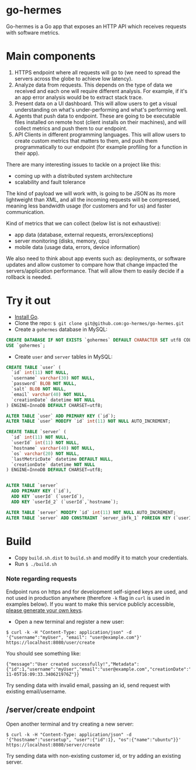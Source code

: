 # go-hermes
Go-hermes is a Go app that exposes an HTTP API which receives requests with software metrics.

# Main components
1. HTTPS endpoint where all requests will go to (we need to spread the servers across the globe to achieve low latency).
2. Analyze data from requests. This depends on the type of data we received and each one will require different analysis. For example, if it's an app error analysis would be to extract stack trace.
3. Present data on a UI dashboard. This will allow users to get a visual understanding on what's under-performing and what's performing well.
4. Agents that push data to endpoint. These are going to be executable files installed on remote host (client installs on their machines), and will collect metrics and push them to our endpoint.
5. API Clients in different programming languages. This will allow users to create custom metrics that matters to them, and push them programmatically to our endpoint (for example profiling for a function in their app).

There are many interesting issues to tackle on a project like this:
- coming up with a distributed system architecture
- scalability and fault tolerance

The kind of payload we will work with, is going to be JSON as its more lightweight than XML, and all the incoming requests will be compressed, meaning less bandwidth usage (for customers and for us) and faster communication.

Kind of metrics that we can collect (below list is not exhaustive):
- app data (database, external requests, errors/exceptions)
- server monitoring (disks, memory, cpu)
- mobile data (usage data, errors, device information)

We also need to think about app events such as: deployments, or software updates and allow customer to compare how that change impacted the servers/application performance. That will allow them to easily decide if a rollback is needed.

# Try it out
* [Install Go](https://golang.org/dl/).
* Clone the repo: ```$ git clone git@github.com:go-hermes/go-hermes.git```
* Create a `gohermes` database in MySQL:
```sql
CREATE DATABASE IF NOT EXISTS `gohermes` DEFAULT CHARACTER SET utf8 COLLATE utf8_general_ci;
USE `gohermes`;
```
* Create `user` and `server` tables in MySQL:
```sql
CREATE TABLE `user` (
  `id` int(11) NOT NULL,
  `username` varchar(30) NOT NULL,
  `password` BLOB NOT NULL,
  `salt` BLOB NOT NULL,
  `email` varchar(40) NOT NULL,
  `creationDate` datetime NOT NULL
) ENGINE=InnoDB DEFAULT CHARSET=utf8;

ALTER TABLE `user` ADD PRIMARY KEY (`id`);
ALTER TABLE `user` MODIFY `id` int(11) NOT NULL AUTO_INCREMENT;

CREATE TABLE `server` (
  `id` int(11) NOT NULL,
  `userId` int(11) NOT NULL,
  `hostname` varchar(40) NOT NULL,
  `os` varchar(20) NOT NULL,
  `lastMetricDate` datetime DEFAULT NULL,
  `creationDate` datetime NOT NULL
) ENGINE=InnoDB DEFAULT CHARSET=utf8;


ALTER TABLE `server`
  ADD PRIMARY KEY (`id`),
  ADD KEY `userId` (`userId`),
  ADD KEY `userId_2` (`userId`,`hostname`);

ALTER TABLE `server` MODIFY `id` int(11) NOT NULL AUTO_INCREMENT;
ALTER TABLE `server` ADD CONSTRAINT `server_ibfk_1` FOREIGN KEY (`userId`) REFERENCES `user` (`id`);
```
# Build
* Copy `build.sh.dist` to `build.sh` and modify it to match your credentials.
* Run `$ ./build.sh`

### Note regarding requests
Endpoint runs on https and for development self-signed keys are used, and not used
in production anywhere (therefore `-k` flag in `curl` is used in examples below).
If you want to make this service publicly accessible, [please generate your own keys](https://github.com/golang/go/blob/master/src/crypto/tls/generate_cert.go).

* Open a new terminal and register a new user:
```
$ curl -k -H "Content-Type: application/json" -d '{"username":"myUser", "email": "user@example.com"}' https://localhost:8080/user/create
```

You should see something like:
```
{"message":"User created successfully!","Metadata":{"id":1,"username":"myUser","email":"user@example.com","creationDate":"2016-11-05T16:09:33.340621976Z"}}
```

Try sending data with invalid email, passing an id, send request with existing email/username.

## /server/create endpoint
Open another terminal and try creating a new server:
```
$ curl -k -H "Content-Type: application/json" -d '{"hostname":"usersetup", "user":{"id":1}, "os":{"name":"ubuntu"}}' https://localhost:8080/server/create
```

Try sending data with non-existing customer id, or try adding an existing server.
